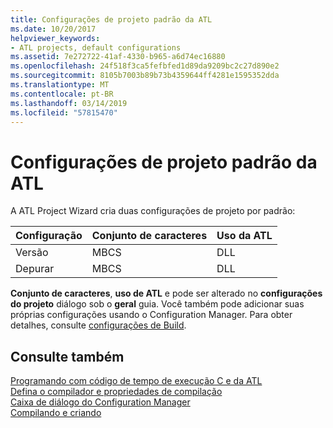 ```yaml
---
title: Configurações de projeto padrão da ATL
ms.date: 10/20/2017
helpviewer_keywords:
- ATL projects, default configurations
ms.assetid: 7e272722-41af-4330-b965-a6d74ec16880
ms.openlocfilehash: 24f518f3ca5fefbfed1d89da9209bc2c27d890e2
ms.sourcegitcommit: 8105b7003b89b73b4359644ff4281e1595352dda
ms.translationtype: MT
ms.contentlocale: pt-BR
ms.lasthandoff: 03/14/2019
ms.locfileid: "57815470"
---
```

# <a name="default-atl-project-configurations"></a>Configurações de projeto padrão da ATL

A ATL Project Wizard cria duas configurações de projeto por padrão:

|Configuração|Conjunto de caracteres|Uso da ATL|
|-------------------|-------------------|----------------|
|Versão|MBCS|DLL|
|Depurar|MBCS|DLL|

**Conjunto de caracteres**, **uso de ATL** e pode ser alterado no **configurações do projeto** diálogo sob o **geral** guia. Você também pode adicionar suas próprias configurações usando o Configuration Manager. Para obter detalhes, consulte [configurações de Build](/visualstudio/ide/understanding-build-configurations).

## <a name="see-also"></a>Consulte também

[Programando com código de tempo de execução C e da ATL](../../atl/programming-with-atl-and-c-run-time-code.md)<br/>
[Defina o compilador e propriedades de compilação](../../build/working-with-project-properties.md)<br/>
[Caixa de diálogo do Configuration Manager](/visualstudio/ide/understanding-build-configurations)<br/>
[Compilando e criando](/visualstudio/ide/compiling-and-building-in-visual-studio)

